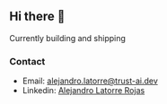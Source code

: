 ## Hi there 👋
Currently building and shipping

### Contact
- Email: alejandro.latorre@trust-ai.dev
- Linkedin: [Alejandro Latorre Rojas](https://www.linkedin.com/in/alejandro-latorre-rojas/)


<!--- 
## Tech stack
![Top Langs](https://github-readme-stats.vercel.app/api/top-langs/?username=alejlatorre&hide=jupyter%20notebook,javascript,html,css&layout=compact&theme=dracula)

[![alejlatorre's GitHub stats-Dark](https://github-readme-stats.vercel.app/api?username=alejlatorre&show_icons=true&theme=dracula#gh-dark-mode-only)](https://github.com/alejlatorre/github-readme-stats)
->

